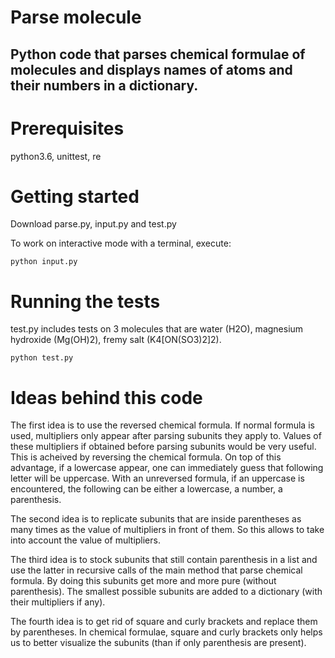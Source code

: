 # Parse molecule
## Python code that parses chemical formulae of molecules and displays names of atoms and their numbers in a dictionary.

# Prerequisites
python3.6, unittest, re

# Getting started
Download parse.py, input.py and test.py

To work on interactive mode with a terminal, execute:
```
python input.py
```

# Running the tests
test.py includes tests on 3 molecules that are water (H2O), magnesium hydroxide (Mg(OH)2), fremy salt (K4[ON(SO3)2]2).

```
python test.py
```

# Ideas behind this code
The first idea is to use the reversed chemical formula. If normal formula is used, multipliers only appear after parsing subunits they apply to. Values of these multipliers if obtained before parsing subunits would be very useful. This is acheived by reversing the chemical formula. On top of this advantage, if a lowercase appear, one can immediately guess that following letter will be uppercase. With an unreversed formula, if an uppercase is encountered, the following can be either a lowercase, a number, a parenthesis.

The second idea is to replicate subunits that are inside parentheses as many times as the value of multipliers in front of them. So this allows to take into account the value of multipliers.

The third idea is to stock subunits that still contain parenthesis in a list and use the latter in recursive calls of the main method that parse chemical formula. By doing this subunits get more and more pure (without parenthesis). The smallest possible subunits are added to a dictionary (with their multipliers if any).

The fourth idea is to get rid of square and curly brackets and replace them by parentheses. In chemical formulae, square and curly brackets only helps us to better visualize the subunits (than if only parenthesis are present).
